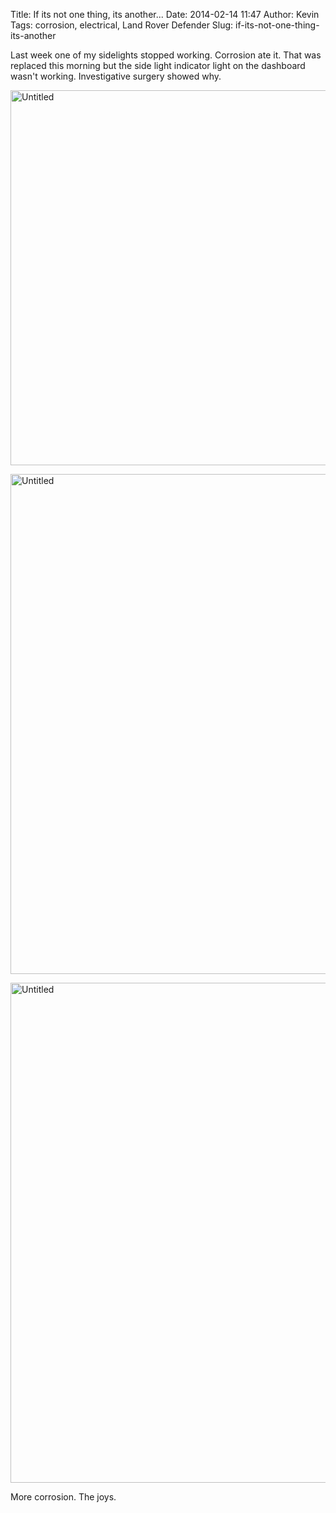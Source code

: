Title: If its not one thing, its another...
Date: 2014-02-14 11:47
Author: Kevin
Tags: corrosion, electrical, Land Rover Defender
Slug: if-its-not-one-thing-its-another

Last week one of my sidelights stopped working. Corrosion ate it. That
was replaced this morning but the side light indicator light on the
dashboard wasn't working. Investigative surgery showed why.

<a data-flickr-embed="true"  href="https://www.flickr.com/photos/Kevinisageek/25384581061/in/album-72157664828355950/" title="Untitled"><img src="https://farm2.staticflickr.com/1629/25384581061_8a30781ab3_c.jpg" width="800" height="600" alt="Untitled"></a>

<a data-flickr-embed="true"  href="https://www.flickr.com/photos/Kevinisageek/25358999702/in/album-72157664828355950/" title="Untitled"><img src="https://farm2.staticflickr.com/1707/25358999702_1c06fc38fd_c.jpg" width="600" height="800" alt="Untitled"></a>

<a data-flickr-embed="true"  href="https://www.flickr.com/photos/Kevinisageek/25358998422/in/album-72157664828355950/" title="Untitled"><img
src="https://farm2.staticflickr.com/1699/25358998422_e4bd0c6435_c.jpg" width="600" height="800" alt="Untitled"></a>

More corrosion. The joys.
